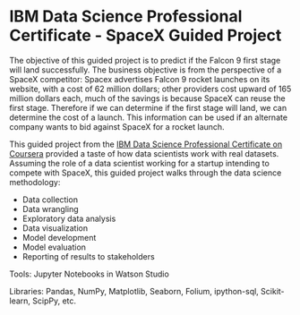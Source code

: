 # IBM Data Science Professional Certificate - SpaceX Guided Project

The objective of this guided project is to predict if the Falcon 9 first stage will land successfully. The business objective is from the perspective of a SpaceX competitor: Spacex advertises Falcon 9 rocket launches on its website, with a cost of 62 million dollars; other providers cost upward of 165 million dollars each, much of the savings is because SpaceX can reuse the first stage. Therefore if we can determine if the first stage will land, we can determine the cost of a launch. This information can be used if an alternate company wants to bid against SpaceX for a rocket launch.

This guided project from the [IBM Data Science Professional Certificate on Coursera](https://www.coursera.org/professional-certificates/ibm-data-science) provided a taste of how data scientists work with real datasets. Assuming the role of a data scientist working for a startup intending to compete with SpaceX, this guided project walks through the data science methodology:
- Data collection
- Data wrangling
- Exploratory data analysis
- Data visualization 
- Model development 
- Model evaluation
- Reporting of results to stakeholders

Tools: Jupyter Notebooks in Watson Studio 

Libraries: Pandas, NumPy, Matplotlib, Seaborn, Folium, ipython-sql, Scikit-learn, ScipPy, etc. 

